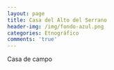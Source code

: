 ```yaml
---
layout: page
title: Casa del Alto del Serrano
header-img: /img/fondo-azul.png
categories: Etnográfico
comments: 'true'
---
```



Casa de campo

<div class="photos">
</div>
